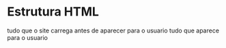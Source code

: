<h1>Estrutura HTML</h1>
 <html>
    <head>
         tudo que o site carrega antes de aparecer para o usuario
   </head>
   <body>
         tudo que aparece para o usuario
   </body>
</html>
